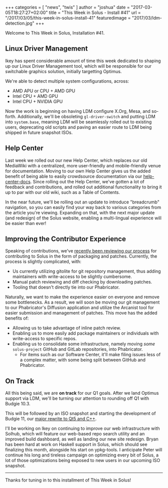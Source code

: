 +++
categories = [
"news",
"twis"
]
author = "joshua"
date = "2017-03-05T18:27:27+02:00"
title = "This Week in Solus - Install #41"
url = "/2017/03/05/this-week-in-solus-install-41"
featuredimage = "2017/03/ldm-detection.jpg"
+++

Welcome to This Week in Solus, Installation #41.

## Linux Driver Management

Ikey has spent considerable amount of time this week dedicated to shaping up our Linux Driver Management tool, which will be responsible for our switchable graphics solution, initially targetting Optimus. 

We're able to detect multiple system configurations, across:

- AMD APU or CPU + AMD GPU
- Intel CPU + AMD GPU
- Intel CPU + NVIDIA GPU

Now the work is beginning on having LDM configure X.Org, Mesa, and so-forth. Additionally, we'll be obsoleting `gl-driver-switch` and putting LDM into `system.base`, meaning LDM will be seamlessly rolled out to existing users, deprecating old scripts and paving an easier route to LDM being shipped in future snapshot ISOs.

## Help Center

Last week we rolled out our new Help Center, which replaces our old MediaWiki with a centralized, more user-friendly and mobile-friendly venue for documentation. Moving to our own Help Center gives us the added benefit of being able to easily crowdsource documentation via our [help-center-docs](https://github.com/solus-project/help-center-docs). Since rolling out the Help Center, we've gotten a lot of feedback and contributions, and rolled out additional functionality to bring it up to par with our old wiki, such as a Table of Contents.

In the near future, we'll be rolling out an update to introduce "breadcrumb" navigation, so you can easily find your way back to various categories from the article you're viewing. Expanding on that, with the next major update (and redesign) of the Solus website, enabling a multi-lingual experience will be easier than ever!

## Improving the Contributor Experience

Speaking of contributions, we've [recently been reviewing our process](https://dev.solus-project.com/T2616) for contributing to Solus in the form of packaging and patches. Currently, the process is slightly complicated, with:

- Us currently utilizing gitolite for git repository management, thus adding maintainers with write-access to be slightly cumbersome.
- Manual patch reviewing and diff checking by downloading patches.
- Tooling that doesn't directly tie into our Phabricator.

Naturally, we want to make the experience easier on everyone and remove some bottlenecks. As a result, we will soon be moving our git management to our Phabricator's Diffusion application and utilize the Arcanist tool for easier submission and management of patches. This move has the added benefits of:

- Allowing us to take advantage of inline patch review.
- Enabling us to more easily add package maintainers or individuals with write-access to specific repos.
- Enabling us to consolidate some infrastructure, namely moving *some*  `solus-project` GitHub and GitLab repositories, into Phabricator.
  - For items such as our Software Center, it'll make filing issues less of a complex matter, with some being split between GitHub and Phabricator.

## On Track

All this being said, we are **on track** for our Q1 goals. After we land Optimus support via LDM, we'll be turning our attention to rounding off Q1 with Budgie 10.3.

This will be followed by an ISO snapshot and starting the development of Budgie 11, our [major rewrite to Qt5 and C++](https://budgie-desktop.org/2017/01/25/kicking-off-budgie-11/).

I'll be working on Ikey on continuing to improve our web infrastructure with Solhub, which will feature our web-based repo search utility and an improved build dashboard, as well as landing our new site redesign. Bryan has been hard at work on Haskell support in Solus, which should see finalizing this month, alongside his start on ypkg-tools. I anticipate Peter will continue his long and tireless campaign on optimizing every bit of Solus, a lot of those optimizations being exposed to new users in our upcoming ISO snapshot.

---

Thanks for tuning in to this installment of This Week in Solus!